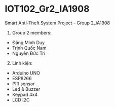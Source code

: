 # IOT102_Gr2_IA1908
Smart Anti-Theft System Project - Group 2_IA1908

1. Group 2 members:
- Đặng Minh Duy
- Trịnh Quốc Nam
- Nguyễn Đức Trí

2. Linh kiện:
- Arduino UNO
- ESP8266
- PIR sensor
- Led & Buzzer
- Keypad 4x4
- LCD I2C





